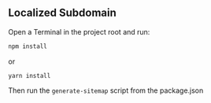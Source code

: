 ## Localized Subdomain

Open a Terminal in the project root and run:

```sh
npm install
```
or

```shell
yarn install
```

Then run the `generate-sitemap` script from the package.json 
